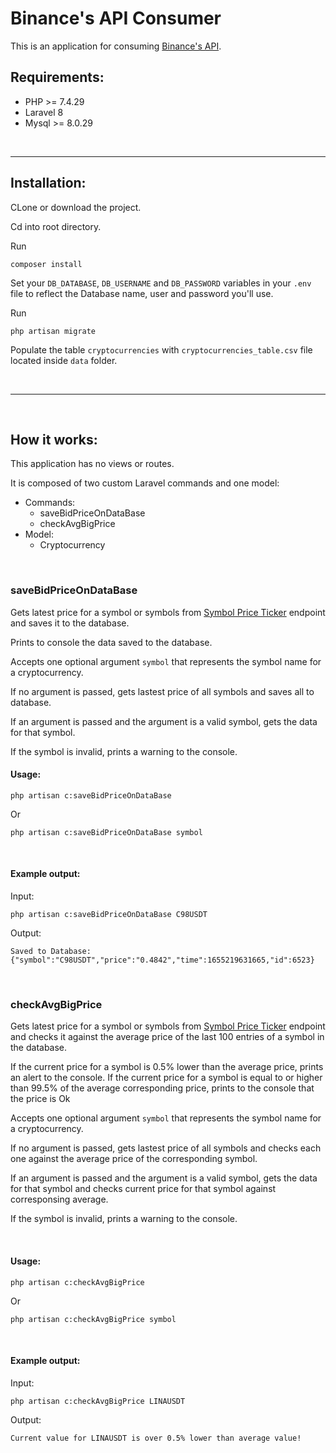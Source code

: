 <h1>Binance's API Consumer</h1>

This is an application for consuming <a href="https://binance-docs.github.io/apidocs">Binance's API</a>.


<h2>Requirements:</h2>

<ul>
    <li>PHP >= 7.4.29</li>
    <li>Laravel 8</li>
    <li>Mysql >= 8.0.29</li>
</ul>

<br>
<hr>
<h2>Installation:</h2>

<p>CLone or download the project.</p>
<p>Cd into root directory.</p>
<p>Run</p>

```
composer install
```

Set your `DB_DATABASE`, `DB_USERNAME` and `DB_PASSWORD` variables in your  `.env` file to reflect the Database name, user and password you'll use.

<p>Run</p>

```
php artisan migrate
```

Populate the table `cryptocurrencies` with `cryptocurrencies_table.csv` file located inside `data` folder.

<br>
<hr>
<br>

<h2>How it works:</h2>

<p>This application has no views or routes.</p>
<p>It is composed of two custom Laravel commands and one model:</p>

<ul>
    <li>Commands:
        <ul>
            <li>saveBidPriceOnDataBase</li>
            <li>checkAvgBigPrice</li>
        </ul>
    </li>
    <li>Model:
        <ul>
            <li>Cryptocurrency</li>
        </ul>
    </li>
</ul>

<br>

<h3><strong>saveBidPriceOnDataBase</strong></h3>

<p>Gets latest price for a symbol or symbols from <a href="https://binance-docs.github.io/apidocs/#symbol-price-ticker">Symbol Price Ticker</a> endpoint and saves it to the database.</p>
<p>Prints to console the data saved to the database.</p>

Accepts one optional argument `symbol` that represents the symbol name for a cryptocurrency.

<p>If no argument is passed, gets lastest price of all symbols and saves all to database.</p>
<p>If an argument is passed and the argument is a valid symbol, gets the data for that symbol.</p>
<p>If the symbol is invalid, prints a warning to the console.</p>

<h4><strong>Usage:</strong></h4>

```
php artisan c:saveBidPriceOnDataBase
```

Or

```
php artisan c:saveBidPriceOnDataBase symbol
```

<br>

<h4><strong>Example output:</strong></h4>
<p>Input:</p>

```
php artisan c:saveBidPriceOnDataBase C98USDT
```

<p>Output:</p>

```
Saved to Database:
{"symbol":"C98USDT","price":"0.4842","time":1655219631665,"id":6523}
```

<br>

<h3><strong>checkAvgBigPrice</strong></h3>

<p>Gets latest price for a symbol or symbols from <a href="https://binance-docs.github.io/apidocs/#symbol-price-ticker">Symbol Price Ticker</a> endpoint and checks it against the average price of the last 100 entries of a symbol in the database.</p>

<p>If the current price for a symbol is 0.5% lower than the average price, prints an alert to the console. If the current price for a symbol is equal to or higher than 99.5% of the average corresponding price, prints to the console that the price is Ok</p>

Accepts one optional argument `symbol` that represents the symbol name for a cryptocurrency.

<p>If no argument is passed, gets lastest price of all symbols and checks each one against the average price of the corresponding symbol.</p>

<p>If an argument is passed and the argument is a valid symbol, gets the data for that symbol and checks current price for that symbol against corresponsing average.</p>

<p>If the symbol is invalid, prints a warning to the console.</p>

<br>

<h4><strong>Usage:</strong></h4>

```
php artisan c:checkAvgBigPrice
```

Or

```
php artisan c:checkAvgBigPrice symbol
```
<br>

<h4><strong>Example output:</strong></h4>
<p>Input:</p>

```
php artisan c:checkAvgBigPrice LINAUSDT
```

<p>Output:</p>

```
Current value for LINAUSDT is over 0.5% lower than average value!
```